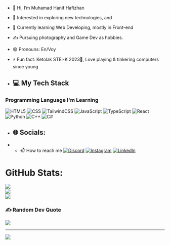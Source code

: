 - 👋 Hi, I’m Muhamad Hanif Hafizhan
- 👀 Interested in exploring new technologies, and 
- 🌱 Currently learning Web Developing, mostly in Front-end
- ✍️ Pursuing photography and Game Dev as hobbies.
- 😄 Pronouns: En/Voy
- ⚡ Fun fact: Ketolak STEI-K 2023🥲, Love playing & tinkering computers since young

- ## 💻 My Tech Stack

### Programming Language I'm Learning 
 ![HTML5](https://img.shields.io/badge/HTML5-E34F26?style=for-the-badge&logo=html5&logoColor=white)
 ![CSS](https://img.shields.io/badge/CSS3-1572B6?style=for-the-badge&logo=css3&logoColor=white)
 ![TailwindCSS](https://img.shields.io/badge/tailwindcss-%2338B2AC.svg?style=for-the-badge&logo=tailwind-css&logoColor=white)
 ![JavaScript](https://img.shields.io/badge/JavaScript-F7DF1E?style=for-the-badge&logo=javascript&logoColor=black)
 ![TypeScript](https://img.shields.io/badge/TypeScript-3178C6?style=for-the-badge&logo=typescript&logoColor=white)
 ![React](https://img.shields.io/badge/React-20232A?style=for-the-badge&logo=react&logoColor=61DAFB)
 ![Python](https://img.shields.io/badge/Python-14354C?style=for-the-badge&logo=python)
 ![C++](https://img.shields.io/badge/C%2B%2B-00599C?style=for-the-badge&logo=c%2B%2B&logoColor=white)
 ![C#](https://img.shields.io/badge/c%23-%23239120.svg?style=for-the-badge&logo=csharp&logoColor=white)


- ## 🌐 Socials:
- - 📫 How to reach me 
[![Discord](https://img.shields.io/badge/Discord(notenvoy)-%237289DA.svg?logo=discord&logoColor=white)](https://discord.com/) [![Instagram](https://img.shields.io/badge/Instagram-%23E4405F.svg?logo=Instagram&logoColor=white)](https://instagram.com/anas_fathurrahman) [![LinkedIn](https://img.shields.io/badge/LinkedIn-%230077B5.svg?logo=linkedin&logoColor=white)](https://www.linkedin.com/in/anas-fathurrahman/)

# GitHub Stats:
![](https://github-readme-stats.vercel.app/api?username=EnvoyX&theme=dark&hide_border=false&include_all_commits=true&count_private=true)<br/>
![](https://github-readme-streak-stats.herokuapp.com/?user=EnvoyX&theme=dark&hide_border=false)<br/>
![](https://github-readme-stats.vercel.app/api/top-langs/?username=EnvoyX&theme=dark&hide_border=false&include_all_commits=true&count_private=true&layout=compact)

### ✍️ Random Dev Quote
![](https://quotes-github-readme.vercel.app/api?type=horizontal&theme=radical)

---
[![](https://visitcount.itsvg.in/api?id=EnvoyX&icon=0&color=0)](https://visitcount.itsvg.in)
<!---
EnvoyX/EnvoyX is a ✨ special ✨ repository because its `README.md` (this file) appears on your GitHub profile.
You can click the Preview link to take a look at your changes.
--->
